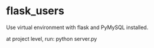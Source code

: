 # flask_users

Use virtual environment with flask and PyMySQL installed.

at project level, run: python server.py

